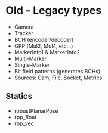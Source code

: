 # Old - Legacy types

- Camera
- Tracker
- BCH (encoder/decoder)
- GPP (Mul2, Mul4, etc...)
- MarkerInfo1 & MarkerInfo2
- Multi-Marker
- Single-Marker
- Bit field patterns (generates BCHs)
- Sources: Cam, File, Socket, Metrics

## Statics
 - robustPlanarPose
 - rpp_float
 - rpp_vec
 